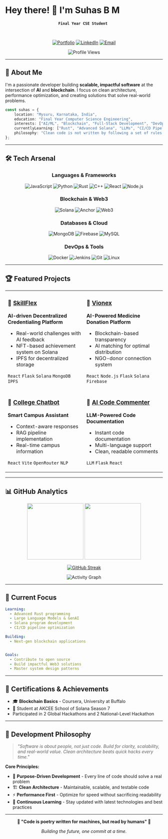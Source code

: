 # Hey there! 👋 I'm Suhas B M

<div align="center">
  
  **`Final Year CSE Student `**
  
  <br>
  
  [![Portfolio](https://img.shields.io/badge/🌐_Portfolio-4FD1C5?style=for-the-badge)](https://portfolio-suhasbm.vercel.app)
  [![LinkedIn](https://img.shields.io/badge/LinkedIn-0A66C2?style=for-the-badge&logo=linkedin&logoColor=white)](https://www.linkedin.com/in/suhas-b-m-88a179244)
  [![Email](https://img.shields.io/badge/Email-EA4335?style=for-the-badge&logo=gmail&logoColor=white)](mailto:suhasbannihattimurali@gmail.com)
  
  ![Profile Views](https://komarev.com/ghpvc/?username=suhasbm09&style=for-the-badge&color=4FD1C5)
  
</div>

---

## 🚀 About Me

I'm a passionate developer building **scalable, impactful software** at the intersection of **AI** and **blockchain**. I focus on clean architecture, performance optimization, and creating solutions that solve real-world problems.

```typescript
const suhas = {
    location: "Mysuru, Karnataka, India",
    education: "Final Year Computer Science Engineering",
    interests: ["AI/ML", "Blockchain", "Full-Stack Development", "DevOps"],
    currentlyLearning: ["Rust", "Advanced Solana", "LLMs", "CI/CD Pipelines"],
    philosophy: "Clean code is not written by following a set of rules. You know you are working on clean code when each routine you read turns out to be pretty much what you expected."
};
```

---

## 🛠️ Tech Arsenal

<div align="center">

### Languages & Frameworks
![JavaScript](https://img.shields.io/badge/JavaScript-F7DF1E?style=for-the-badge&logo=javascript&logoColor=black)
![Python](https://img.shields.io/badge/Python-3776AB?style=for-the-badge&logo=python&logoColor=white)
![Rust](https://img.shields.io/badge/Rust-000000?style=for-the-badge&logo=rust&logoColor=white)
![C++](https://img.shields.io/badge/C++-00599C?style=for-the-badge&logo=c%2B%2B&logoColor=white)
![React](https://img.shields.io/badge/React-20232A?style=for-the-badge&logo=react&logoColor=61DAFB)
![Node.js](https://img.shields.io/badge/Node.js-339933?style=for-the-badge&logo=node.js&logoColor=white)

### Blockchain & Web3
![Solana](https://img.shields.io/badge/Solana-00FFA3?style=for-the-badge&logo=solana&logoColor=black)
![Anchor](https://img.shields.io/badge/Anchor_Framework-663399?style=for-the-badge)
![Web3](https://img.shields.io/badge/Web3-F16822?style=for-the-badge)

### Databases & Cloud
![MongoDB](https://img.shields.io/badge/MongoDB-47A248?style=for-the-badge&logo=mongodb&logoColor=white)
![Firebase](https://img.shields.io/badge/Firebase-FFCA28?style=for-the-badge&logo=firebase&logoColor=black)
![MySQL](https://img.shields.io/badge/MySQL-4479A1?style=for-the-badge&logo=mysql&logoColor=white)

### DevOps & Tools
![Docker](https://img.shields.io/badge/Docker-2496ED?style=for-the-badge&logo=docker&logoColor=white)
![Jenkins](https://img.shields.io/badge/Jenkins-D24939?style=for-the-badge&logo=jenkins&logoColor=white)
![Git](https://img.shields.io/badge/Git-F05032?style=for-the-badge&logo=git&logoColor=white)
![Linux](https://img.shields.io/badge/Linux-FCC624?style=for-the-badge&logo=linux&logoColor=black)

</div>

---

## 🏆 Featured Projects

<table>
<tr>
<td width="50%">

### 🎯 [SkillFlex](https://github.com/suhasbm09/SKILL_FLEX)
**AI-driven Decentralized Credentialing Platform**

- Real-world challenges with AI feedback
- NFT-based achievement system on Solana
- IPFS for decentralized storage

`React` `Flask` `Solana` `MongoDB` `IPFS`

</td>
<td width="50%">

### 💊 [Vionex](https://github.com/suhasbm09/Vionex)
**AI-Powered Medicine Donation Platform**

- Blockchain-based transparency
- AI matching for optimal distribution
- NGO-donor connection system

`React` `Node.js` `Flask` `Solana` `Firebase`

</td>
</tr>
<tr>
<td width="50%">

### 🤖 [College Chatbot](https://github.com/suhasbm09/College_Chatbot)
**Smart Campus Assistant**

- Context-aware responses
- RAG pipeline implementation
- Real-time campus information

`React` `Vite` `OpenRouter` `NLP`

</td>
<td width="50%">

### 📝 [AI Code Commenter](https://github.com/suhasbm09/ai-code-commentor)
**LLM-Powered Code Documentation**

- Instant code documentation
- Multi-language support
- Clean, readable comments

`LLM` `Flask` `React`

</td>
</tr>
</table>

---

## 📊 GitHub Analytics

<div align="center">

<img height="180em" src="https://github-readme-stats.vercel.app/api?username=suhasbm09&show_icons=true&theme=tokyonight&include_all_commits=true&count_private=true"/>
<img height="180em" src="https://github-readme-stats.vercel.app/api/top-langs/?username=suhasbm09&layout=compact&langs_count=8&theme=tokyonight"/>

</div>

<div align="center">

[![GitHub Streak](https://streak-stats.demolab.com/?user=suhasbm09&theme=tokyonight)](https://git.io/streak-stats)

</div>

<div align="center">

![Activity Graph](https://github-readme-activity-graph.vercel.app/graph?username=suhasbm09&theme=tokyo-night)

</div>

---

## 🎯 Current Focus

```yaml
Learning:
  - Advanced Rust programming
  - Large Language Models & GenAI
  - Solana program development
  - CI/CD pipeline optimization

Building:
  - Next-gen blockchain applications


Goals:
  - Contribute to open source
  - Build impactful Web3 solutions
  - Master system design patterns
```

---

## 🏅 Certifications & Achievements

- 🎓 **Blockchain Basics** - Coursera, University at Buffalo
- 🌟 Student at AKCEE School of Solana Season 7
-  Participated in 2 Global Hackathons and 2 National-Level Hackathon

---

## 💭 Development Philosophy

> *"Software is about people, not just code. Build for clarity, scalability, and real-world value. Clean architecture beats quick hacks every time."*

**Core Principles:**
- 🎯 **Purpose-Driven Development** - Every line of code should solve a real problem
- 🏗️ **Clean Architecture** - Maintainable, scalable, and testable code
- ⚡ **Performance First** - Optimize for speed without sacrificing readability
- 🔄 **Continuous Learning** - Stay updated with latest technologies and best practices


---

<div align="center">
  
  **🌟 "Code is poetry written for machines, but read by humans" 🌟**
  
  *Building the future, one commit at a time.*
  
</div>
